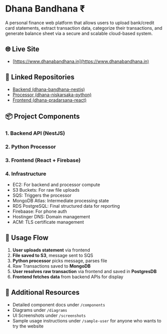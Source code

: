 # Dhana Bandhana ₹

A personal finance web platform that allows users to upload bank/credit card statements, extract transaction data, categorize their transactions, and generate balance sheet via a secure and scalable cloud-based system.

## 🌐 Live Site

* [https://www.dhanabandhana.in](https://www.dhanabandhana.in)

## 🔗 Linked Repositories

* [Backend (dhana-bandhana-nestjs)](https://github.com/bhavikparmar7/dhana-bandhana-nestjs)
* [Processor (dhana-niskarsaka-python)](https://github.com/bhavikparmar7/dhana-niskarsaka-python)
* [Frontend (dhana-pradarsana-react)](https://github.com/bhavikparmar7/dhana-pradarsana-react)

## 📦 Project Components

### 1. **Backend API** (NestJS)
### 2. **Python Processor**
### 3. **Frontend** (React + Firebase)
### 4. **Infrastructure**

* EC2: For backend and processor compute
* S3 Buckets: For raw file uploads
* SQS: Triggers the processor
* MongoDB Atlas: Intermediate processing state
* RDS PostgreSQL: Final structured data for reporting
* Firebaase: For phone auth
* Hostinger DNS: Domain management
* ACM: TLS certificate management

## 🔹 Usage Flow

1. **User uploads statement** via frontend
2. **File saved to S3**, message sent to SQS
3. **Python processor** picks message, parses file
4. Raw Transactions saved to **MongoDB**
5. **User resolves raw transaction** via frontend and saved in **PostgresDB**
6. **Frontend fetches data** from backend APIs for display

## 🔖 Additional Resources

* Detailed component docs under `/components`
* Diagrams under `/diagrams`
* UI Screenshots under `/screenshots`
* Sample usage instructions under `/sample-user` for anyone who wants to try the website
